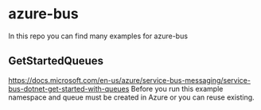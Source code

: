 # azure-bus
In this repo you can find many examples for azure-bus

## GetStartedQueues
https://docs.microsoft.com/en-us/azure/service-bus-messaging/service-bus-dotnet-get-started-with-queues
Before you run this example namespace and queue must be created in Azure or you can reuse existing.
